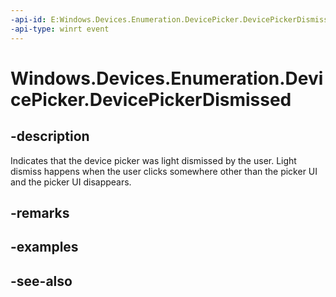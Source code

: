 ```yaml
---
-api-id: E:Windows.Devices.Enumeration.DevicePicker.DevicePickerDismissed
-api-type: winrt event
---
```


<!-- Event syntax
public event Windows.Foundation.TypedEventHandler DevicePickerDismissed<Windows.Devices.Enumeration.DevicePicker,  object>
-->

# Windows.Devices.Enumeration.DevicePicker.DevicePickerDismissed

## -description
Indicates that the device picker was light dismissed by the user. Light dismiss happens when the user clicks somewhere other than the picker UI and the picker UI disappears.

## -remarks

## -examples

## -see-also

